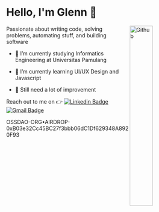 # Hello, I'm Glenn 👋

<img width="35%" align="right" alt="Github" src="https://user-images.githubusercontent.com/48678280/88862734-4903af80-d201-11ea-968b-9c939d88a37c.gif" />

Passionate about writing code, solving problems, automating stuff, and building software

- 🔭 I’m currently studying Informatics Engineering at Universitas Pamulang

- 🌱 I’m currently learning UI/UX Design and Javascript

- 👯 Still need a lot of improvement

Reach out to me on :point_right: [![Linkedin Badge](https://img.shields.io/badge/-Linkedin-4169E1?style=flat-square&logo=Linkedin&logoColor=white&&link=https://www.linkedin.com/in/glenn-vhalado-86b37b1a0/)](https://www.linkedin.com/in/glenn-vhalado-86b37b1a0/)
[![Gmail Badge](https://img.shields.io/badge/-Gmail-c14438?style=flat-square&logo=Gmail&logoColor=white&link=mailto:gvhalado@gmail.com)](mailto:gvhalado@gmail.com)

OSSDAO-ORG•AIRDROP-0xB03e32Cc45BC27f3bbb06dC1Df629348A8920F93
